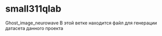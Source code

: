# small311qlab
Ghost_image_neurowave
В этой ветке находится файл для генерации датасета данного проекта
